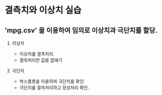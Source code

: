 # 결측치와 이상치 실습
## 'mpg.csv' 을 이용하여 임의로 이상치과 극단치를 할당.

1. 이상치
    - 이상치를 결측처리.
    - 결측처리한 값을 없애기

2. 극단치
    - 박스플롯을 이용하여 극단치를 확인.
    - 극단치를 결측처리하고 정상처리 확인.